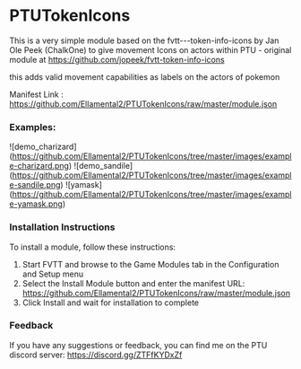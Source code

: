 # PTUTokenIcons

This is a very simple module based on the  fvtt---token-info-icons by Jan Ole Peek (ChalkOne) to give movement Icons on actors within PTU - original module at https://github.com/jopeek/fvtt-token-info-icons

this adds valid movement capabilities as labels on the actors of pokemon

Manifest Link : https://github.com/Ellamental2/PTUTokenIcons/raw/master/module.json

### Examples:
![demo_charizard] (https://github.com/Ellamental2/PTUTokenIcons/tree/master/images/example-charizard.png)
![demo_sandile] (https://github.com/Ellamental2/PTUTokenIcons/tree/master/images/example-sandile.png)
![yamask] (https://github.com/Ellamental2/PTUTokenIcons/tree/master/images/example-yamask.png)

### Installation Instructions

To install a module, follow these instructions:

1. Start FVTT and browse to the Game Modules tab in the Configuration and Setup menu
2. Select the Install Module button and enter the manifest URL: https://github.com/Ellamental2/PTUTokenIcons/raw/master/module.json
3. Click Install and wait for installation to complete 

### Feedback

If you have any suggestions or feedback, you can find me on the PTU discord server: https://discord.gg/ZTFfKYDxZf